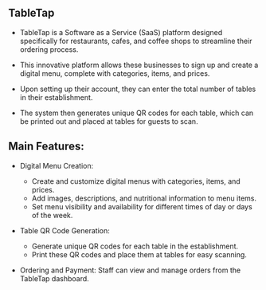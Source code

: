 ##  TableTap


- TableTap is a Software as a Service (SaaS) platform designed specifically for
restaurants, cafes, and coffee shops to streamline their ordering process.

- This innovative platform allows these businesses to sign up and create a
digital menu, complete with categories, items, and prices. 

- Upon setting up their account, they can enter the total number of tables in their establishment.

- The system then generates unique QR codes for each table, which can be
printed out and placed at tables for guests to scan.

## Main Features:

- Digital Menu Creation:
  - Create and customize digital menus with categories, items, and prices.
  - Add images, descriptions, and nutritional information to menu items.
  - Set menu visibility and availability for different times of day or days of the week.

- Table QR Code Generation:
  - Generate unique QR codes for each table in the establishment.
  - Print these QR codes and place them at tables for easy scanning.

- Ordering and Payment:
    Staff can view and manage orders from the TableTap dashboard.